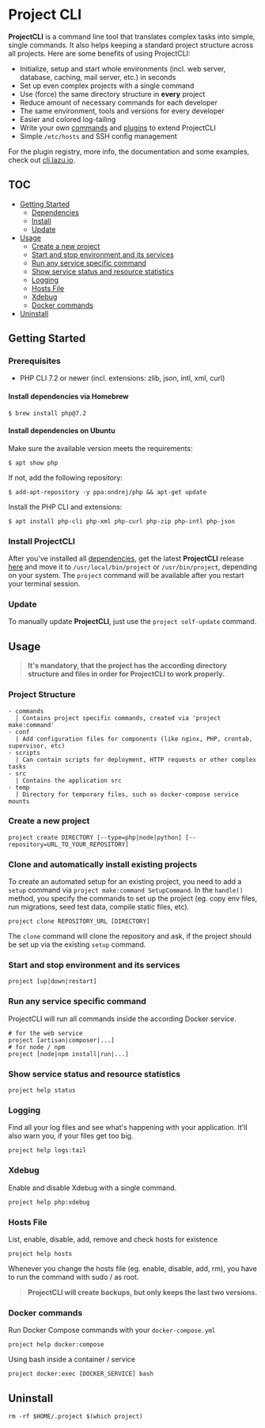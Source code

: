 # Project CLI
**ProjectCLI** is a command line tool that translates complex tasks into simple, single commands.
It also helps keeping a standard project structure across all projects. Here are some benefits of
using ProjectCLI:

- Initialize, setup and start whole environments (incl. web server, database, caching, mail server,
 etc.) in seconds
- Set up even complex projects with a single command
- Use (force) the same directory structure in **every** project
- Reduce amount of necessary commands for each developer
- The same environment, tools and versions for every developer
- Easier and colored log-tailing
- Write your own [commands](https://github.com/chriha/project-cli/wiki/Commands) and
 [plugins](https://github.com/chriha/project-cli/wiki/Plugins) to extend ProjectCLI
- Simple `/etc/hosts` and SSH config management

For the plugin registry, more info, the documentation and some examples, check out [cli.lazu.io](https://cli.lazu.io).


## TOC
- [Getting Started](#getting-started)
  - [Dependencies](#prerequisites)
  - [Install](#install)
  - [Update](#update)
- [Usage](#usage)
  - [Create a new project](#create-a-new-project)
  - [Start and stop environment and its services](#start-and-stop-environment-and-its-services)
  - [Run any service specific command](#run-any-service-specific-command)
  - [Show service status and resource statistics](#show-service-status-and-resource-statistics)
  - [Logging](#logging)
  - [Hosts File](#hosts-file)
  - [Xdebug](#xdebug)
  - [Docker commands](#docker-commands)
- [Uninstall](#uninstall)


## Getting Started
### Prerequisites
- PHP CLI 7.2 or newer (incl. extensions: zlib, json, intl, xml, curl)

#### Install dependencies via Homebrew
```shell
$ brew install php@7.2
```

#### Install dependencies on Ubuntu
Make sure the available version meets the requirements:
```shell
$ apt show php
```
If not, add the following repository:
```shell
$ add-apt-repository -y ppa:ondrej/php && apt-get update
```
Install the PHP CLI and extensions:
```shell
$ apt install php-cli php-xml php-curl php-zip php-intl php-json
```


### Install ProjectCLI
After you've installed all [dependencies](#prerequisites), get the latest **ProjectCLI** release [here](https://github.com/chriha/project-cli/releases/latest/download/project) and move it to `/usr/local/bin/project` or `/usr/bin/project`, depending on your system. The `project` command will be available after you restart your terminal session.

### Update
To manually update **ProjectCLI**, just use the `project self-update` command.


## Usage
> **It's mandatory, that the project has the according directory structure and files in order for ProjectCLI to work properly.**

### Project Structure
```
- commands
  | Contains project specific commands, created via 'project make:command'
- conf
  | Add configuration files for components (like nginx, PHP, crontab, supervisor, etc)
- scripts
  | Can contain scripts for deployment, HTTP requests or other complex tasks
- src
  | Contains the application src
- temp
  | Directory for temporary files, such as docker-compose service mounts
```

### Create a new project
```shell
project create DIRECTORY [--type=php|node|python] [--repository=URL_TO_YOUR_REPOSITORY]
```

### Clone and automatically install existing projects
To create an automated setup for an existing project, you need to add a `setup` command via
`project make:command SetupCommand`. In the `handle()` method, you specify the commands to set up
the project (eg. copy env files, run migrations, seed test data, compile static files, etc).

```shell
project clone REPOSITORY_URL [DIRECTORY]
```
The `clone` command will clone the repository and ask, if the project should be set up via the
existing `setup` command.


### Start and stop environment and its services
```shell
project [up|down|restart]
```

### Run any service specific command
ProjectCLI will run all commands inside the according Docker service.
```shell
# for the web service
project [artisan|composer|...]
# for node / npm
project [node|npm install|run|...]
```

### Show service status and resource statistics
```shell
project help status
```

### Logging
Find all your log files and see what's happening with your application. It'll also warn you, if your files get too big.
```shell
project help logs:tail
```

### Xdebug
Enable and disable Xdebug with a single command.
```shell
project help php:xdebug
```

### Hosts File
List, enable, disable, add, remove and check hosts for existence
```shell
project help hosts
```
Whenever you change the hosts file (eg. enable, disable, add, rm), you have to run the command with
sudo / as root.
> **ProjectCLI will create backups, but only keeps the last two versions.**

### Docker commands
Run Docker Compose commands with your `docker-compose.yml`
```shell
project help docker:compose
```
Using bash inside a container / service
```shell
project docker:exec [DOCKER_SERVICE] bash
```


## Uninstall
```shell
rm -rf $HOME/.project $(which project)
```
